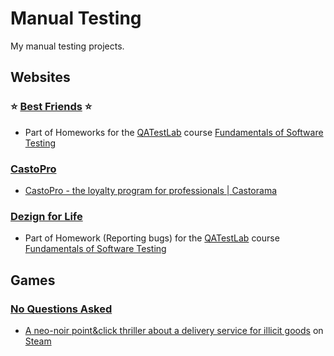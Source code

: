 # Manual Testing
My manual testing projects.

## Websites
### :star: **[Best Friends](/Best_Friends/)** :star:
- Part of Homeworks for the [QATestLab](https://en.training.qatestlab.com/) course [Fundamentals of Software Testing](https://en.training.qatestlab.com/course/software-testing-fundamentals/)

### [CastoPro](/CastoPro/)
- [CastoPro - the loyalty program for professionals | Castorama](https://castopro.castorama.pl/pl/home)
### [Dezign for Life](/Dezign_for_Life/)
- Part of Homework (Reporting bugs) for the [QATestLab](https://en.training.qatestlab.com/) course [Fundamentals of Software Testing](https://en.training.qatestlab.com/course/software-testing-fundamentals/)

## Games
### [No Questions Asked](/No_Questions_Asked/)
- [A neo-noir point&click thriller about a delivery service for illicit goods](https://store.steampowered.com/app/2259180/No_Questions_Asked/) on [Steam](https://store.steampowered.com/)
